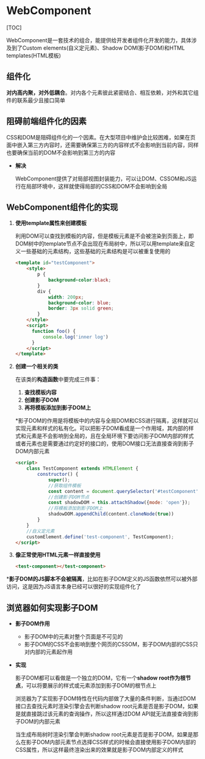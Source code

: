 # WebComponent

[TOC]

WebComponent是一套技术的组合，能提供给开发者组件化开发的能力，具体涉及到了Custom elements(自义定元素)、Shadow DOM(影子DOM)和HTML templates(HTML模板)



## 组件化

**对内高内聚，对外低耦合**。对内各个元素彼此紧密结合、相互依赖，对外和其它组件的联系最少且接口简单



## 阻碍前端组件化的因素

CSS和DOM是阻碍组件化的一个因素。在大型项目中维护会比较困难，如果在页面中嵌入第三方内容时，还需要确保第三方的内容样式不会影响到当前内容，同样也要确保当前的DOM不会影响到第三方的内容

- **解决**

  WebComponent提供了对局部视图封装能力，可以让DOM、CSSOM和JS运行在局部环境中，这样就使得局部的CSS和DOM不会影响到全局



## WebComponent组件化的实现

1. **使用template属性来创建模板**

   利用DOM可以查找到模板的内容，但是模板元素是不会被渲染到页面上，即DOM树中的template节点不会出现在布局树中，所以可以用template来自定义一些基础的元素结构，这些基础的元素结构是可以被重复使用的

   ```HTML
   <template id="testComponent">
       <style>
           p {
               background-color:black;
           }
           div {
               width: 200px;
               background-color: blue;
               border: 3px solid green;
           }
       </style>
       <script>
         function foo() {
             console.log('inner log')
         }
       </script>
   </template>
   ```

2. **创建一个相关的类**

   在该类的**构造函数**中要完成三件事：

   1. **查找模板内容**
   2. **创建影子DOM**
   3. **再将模板添加到影子DOM上**

   *影子DOM的作用是将模板中的内容与全局DOM和CSS进行隔离，这样就可以实现元素和样式的私有化。可以把影子DOM看成是一个作用域，其内部的样式和元素是不会影响到全局的，且在全局环境下要访问影子DOM内部的样式或者元素也是需要通过约定好的接口的，使用DOM接口无法直接查询到影子DOM内部元素

   ```html
   <script>
       class TestComponent extends HTMLElement {
           constructor() {
               super();
               //获取组件模板
               const content = document.querySelector('#testComponent').content;
               //创建影子DOM节点
               const shadowDOM = this.attachShadow({mode: 'open'});
               //将模板添加到影子DOM上
               shadowDOM.appendChild(content.cloneNode(true))
           }
       }
       //自义定元素
       customElement.define('test-component', TestComponent);
   </script>
   ```

3. **像正常使用HTML元素一样直接使用**

   ```HTML
   <test-component></test-component>
   ```

***影子DOM的JS脚本不会被隔离**，比如在影子DOM定义的JS函数依然可以被外部访问，这是因为JS语言本身已经可以很好的实现组件化了



## 浏览器如何实现影子DOM

- **影子DOM作用**

  - 影子DOM中的元素对整个页面是不可见的
  - 影子DOM的CSS不会影响到整个网页的CSSOM，影子DOM内部的CSS只对内部的元素起作用

- **实现**

  影子DOM都可以看做是一个独立的DOM，它有一个**shadow root作为根节点**，可以将要展示的样式或元素添加到影子DOM的根节点上

  浏览器为了实现影子DOM特性在代码内部做了大量的条件判断，当通过DOM接口去查找元素时渲染引擎会去判断shadow root元素是否是影子DOM，如果是就直接跳过该元素的查询操作，所以这样通过DOM API就无法直接查询到影子DOM的内部元素

  当生成布局树时渲染引擎会判断shadow root元素是否是影子DOM，如果是那么在影子DOM内部元素节点选择CSS样式的时候会直接使用影子DOM内部的CSS属性，所以这样最终渲染出来的效果就是影子DOM内部定义的样式

